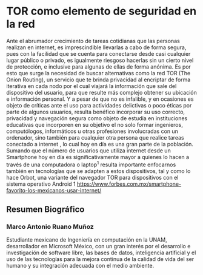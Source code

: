 TOR como elemento de seguridad en la red
========================================

Ante el abrumador crecimiento de tareas cotidianas que las personas realizan en internet, es imprescindible llevarlas 
a cabo de forma segura, pues con la facilidad que se cuenta para conectarse desde casi cualquier lugar público o privado,
es igualmente riesgoso hacerlas sin un cierto nivel de protección, e inclusive para algunas de ellas de forma anónima.
Es por esto que surge la necesidad de buscar alternativas como la red TOR (The Onion Routing), un servicio que te brinda 
privacidad al encriptar de forma iterativa en cada nodo por el cual viajará la información que sale del dispositivo del 
usuario, para que resulte más complejo obtener su ubicación e información personal.
Y a pesar de que no es infalible, y en ocasiones es objeto de críticas ante el uso para actividades delictivas o poco 
éticas por parte de algunos usuarios, resulta benéfico incorporar su uso correcto, privacidad y navegación segura como 
objeto de estudia en instituciones educativas que incorporen en su objetivo el no solo formar ingenieros, computólogos, 
informáticos u otras profesiones involucradas con un ordenador, sino también para cualquier otra persona que realice 
tareas conectado a internet , lo cual hoy en día es una gran parte de la población.
Sumando que el número de usuarios que utiliza internet desde un Smartphone hoy en día es significativamente mayor a quienes lo hacen a través de una computadora o laptop<sup>1</sup> resulta importante enfocarnos también en tecnologías que se adapten a estos dispositivos, tal y como lo hace Orbot, una variante del navegador TOR para dispositivos con el sistema operativo Android
1 https://www.forbes.com.mx/smartphone-favorito-los-mexicanos-usar-internet/



Resumen Biográfico
------------------
### Marco Antonio Ruano Muñoz
Estudiante mexicano de Ingeniería en computación en la UNAM, desarrollador en Microsoft México, con un gran interés por el
desarrollo e investigación de software libre, las bases de datos, inteligencia artificial y el uso de las tecnologías para 
la mejora continua de la calidad de vida del ser humano y su integración adecuada con el medio ambiente.
